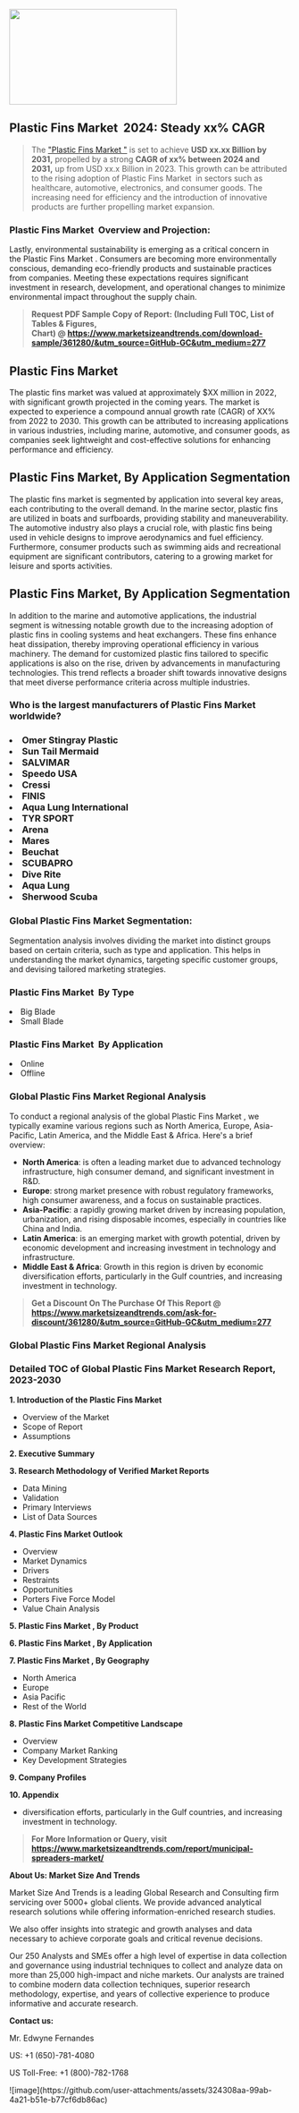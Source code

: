 <p><img class="alignnone size-medium wp-image-20088" src="https://ffe5etoiles.com/wp-content/uploads/2024/12/MST1-300x171.png" alt="" width="300" height="171" /></p><h2 id="ember46" class="ember-view reader-text-block__heading-2">Plastic Fins Market &nbsp;2024: Steady&nbsp;xx% CAGR</h2><blockquote id="ember47" class="ember-view reader-text-block__blockquote">The&nbsp;<a class="app-aware-link " href="https://www.marketsizeandtrends.com/download-sample/361280/&utm_source=GitHub-GC&utm_medium=277" target="_blank" data-test-app-aware-link="">"Plastic Fins Market "</a>&nbsp;is set to achieve&nbsp;<strong>USD&nbsp;xx.xx&nbsp;Billion by 2031,</strong>&nbsp;propelled by a strong&nbsp;<strong>CAGR of&nbsp;xx% between 2024 and 2031,</strong>&nbsp;up from USD xx.x Billion in 2023. This growth can be attributed to the rising adoption of&nbsp;Plastic Fins Market &nbsp;in sectors such as healthcare, automotive, electronics, and consumer goods. The increasing need for efficiency and the introduction of innovative products are further propelling market expansion.</blockquote><h3 id="ember48" class="ember-view reader-text-block__heading-3">Plastic Fins Market &nbsp;Overview and Projection:</h3><p id="ember49" class="ember-view reader-text-block__paragraph">Lastly, environmental sustainability is emerging as a critical concern in the&nbsp;Plastic Fins Market . Consumers are becoming more environmentally conscious, demanding eco-friendly products and sustainable practices from companies. Meeting these expectations requires significant investment in research, development, and operational changes to minimize environmental impact throughout the supply chain.</p><blockquote id="ember50" class="ember-view reader-text-block__blockquote"><strong>Request PDF Sample Copy of Report: (Including Full TOC, List of Tables &amp; Figures, Chart)&nbsp;@&nbsp;<strong><a href="https://www.marketsizeandtrends.com/download-sample/361280/&utm_source=GitHub-GC&utm_medium=277" target="_blank">https://www.marketsizeandtrends.com/download-sample/361280/&utm_source=GitHub-GC&utm_medium=277</a></strong></strong></blockquote><h3 class=""> <h2>Plastic Fins Market</h2><p>The plastic fins market was valued at approximately $XX million in 2022, with significant growth projected in the coming years. The market is expected to experience a compound annual growth rate (CAGR) of XX% from 2022 to 2030. This growth can be attributed to increasing applications in various industries, including marine, automotive, and consumer goods, as companies seek lightweight and cost-effective solutions for enhancing performance and efficiency.</p><h2>Plastic Fins Market, By Application Segmentation</h2><p>The plastic fins market is segmented by application into several key areas, each contributing to the overall demand. In the marine sector, plastic fins are utilized in boats and surfboards, providing stability and maneuverability. The automotive industry also plays a crucial role, with plastic fins being used in vehicle designs to improve aerodynamics and fuel efficiency. Furthermore, consumer products such as swimming aids and recreational equipment are significant contributors, catering to a growing market for leisure and sports activities.</p><h2>Plastic Fins Market, By Application Segmentation</h2><p>In addition to the marine and automotive applications, the industrial segment is witnessing notable growth due to the increasing adoption of plastic fins in cooling systems and heat exchangers. These fins enhance heat dissipation, thereby improving operational efficiency in various machinery. The demand for customized plastic fins tailored to specific applications is also on the rise, driven by advancements in manufacturing technologies. This trend reflects a broader shift towards innovative designs that meet diverse performance criteria across multiple industries.</p></h3><h3 id="" class="">Who is the largest manufacturers of&nbsp;Plastic Fins Market  worldwide?</h3><h3 class=""></Li><Li>Omer Stingray Plastic</Li><Li> Sun Tail Mermaid</Li><Li> SALVIMAR</Li><Li> Speedo USA</Li><Li> Cressi</Li><Li> FINIS</Li><Li> Aqua Lung International</Li><Li> TYR SPORT</Li><Li> Arena</Li><Li> Mares</Li><Li> Beuchat</Li><Li> SCUBAPRO</Li><Li> Dive Rite</Li><Li> Aqua Lung</Li><Li> Sherwood Scuba</h3><h3 id="ember53" class="ember-view reader-text-block__heading-3">Global&nbsp;Plastic Fins Market  Segmentation:</h3><p id="ember54" class="ember-view reader-text-block__paragraph">Segmentation analysis involves dividing the market into distinct groups based on certain criteria, such as type and application. This helps in understanding the market dynamics, targeting specific customer groups, and devising tailored marketing strategies.</p><h3 id="" class="">Plastic Fins Market &nbsp;By Type</h3><p></Li><Li>Big Blade</Li><Li> Small Blade</p><h3 id="" class="">Plastic Fins Market &nbsp;By Application</h3><p class=""></Li><Li>Online</Li><Li> Offline</p><h3 id="ember62" class="ember-view reader-text-block__heading-3">Global Plastic Fins Market  Regional Analysis</h3><p id="ember63" class="ember-view reader-text-block__paragraph">To conduct a regional analysis of the global Plastic Fins Market , we typically examine various regions such as North America, Europe, Asia-Pacific, Latin America, and the Middle East &amp; Africa. Here's a brief overview:</p><ul><li><strong>North America</strong>: is often a leading market due to advanced technology infrastructure, high consumer demand, and significant investment in R&amp;D.</li><li><strong>Europe</strong>: strong market presence with robust regulatory frameworks, high consumer awareness, and a focus on sustainable practices.</li><li><strong>Asia-Pacific</strong>: a rapidly growing market driven by increasing population, urbanization, and rising disposable incomes, especially in countries like China and India.</li><li><strong>Latin America</strong>: is an emerging market with growth potential, driven by economic development and increasing investment in technology and infrastructure.</li><li><strong>Middle East &amp; Africa</strong>: Growth in this region is driven by economic diversification efforts, particularly in the Gulf countries, and increasing investment in technology.</li></ul><blockquote id="ember61" class="ember-view reader-text-block__blockquote"><strong>Get a Discount On The Purchase Of This Report @ <strong><a href="https://html-cleaner.com/" target="">https://www.marketsizeandtrends.com/ask-for-discount/361280/&utm_source=GitHub-GC&utm_medium=277</a></strong></strong></blockquote><h3 id="ember62" class="ember-view reader-text-block__heading-3">Global Plastic Fins Market  Regional Analysis</h3><h3 id="" class="">Detailed TOC of Global Plastic Fins Market  Research Report, 2023-2030</h3><p id="" class=""><strong>1. Introduction of the Plastic Fins Market </strong></p><ul><li>Overview of the Market</li><li>Scope of Report</li><li>Assumptions</li></ul><p id="" class=""><strong>2. Executive Summary</strong></p><p id="" class=""><strong>3. Research Methodology of Verified Market Reports</strong></p><ul><li>Data Mining</li><li>Validation</li><li>Primary Interviews</li><li>List of Data Sources</li></ul><p id="" class=""><strong>4. Plastic Fins Market  Outlook</strong></p><ul><li>Overview</li><li>Market Dynamics</li><li>Drivers</li><li>Restraints</li><li>Opportunities</li><li>Porters Five Force Model</li><li>Value Chain Analysis</li></ul><p id="" class=""><strong>5. Plastic Fins Market , By Product</strong></p><p id="" class=""><strong>6. Plastic Fins Market , By Application</strong></p><p id="" class=""><strong>7. Plastic Fins Market , By Geography</strong></p><ul><li>North America</li><li>Europe</li><li>Asia Pacific</li><li>Rest of the World</li></ul><p id="" class=""><strong>8. Plastic Fins Market  Competitive Landscape</strong></p><ul><li>Overview</li><li>Company Market Ranking</li><li>Key Development Strategies</li></ul><p id="" class=""><strong>9. Company Profiles</strong></p><p id="" class=""><strong>10. Appendix</strong></p><ul><li>diversification efforts, particularly in the Gulf countries, and increasing investment in technology.</li></ul><blockquote id="ember65" class="ember-view reader-text-block__blockquote"><strong>For More Information or Query, visit <strong><strong><a href="https://html-cleaner.com/" target="">https://www.marketsizeandtrends.com/report/municipal-spreaders-market/</a></strong></strong></strong></blockquote><p id="" class=""><strong>About Us: Market Size And Trends</strong></p><p id="" class="">Market Size And Trends is a leading Global Research and Consulting firm servicing over 5000+ global clients. We provide advanced analytical research solutions while offering information-enriched research studies.</p><p id="" class="">We also offer insights into strategic and growth analyses and data necessary to achieve corporate goals and critical revenue decisions.</p><p id="" class="">Our 250 Analysts and SMEs offer a high level of expertise in data collection and governance using industrial techniques to collect and analyze data on more than 25,000 high-impact and niche markets. Our analysts are trained to combine modern data collection techniques, superior research methodology, expertise, and years of collective experience to produce informative and accurate research.</p><p id="" class=""><strong>Contact us:</strong></p><p id="" class="">Mr. Edwyne Fernandes</p><p id="" class="">US: +1 (650)-781-4080</p><p id="" class="">US Toll-Free: +1 (800)-782-1768</p>
![image](https://github.com/user-attachments/assets/324308aa-99ab-4a21-b51e-b77cf6db86ac)

